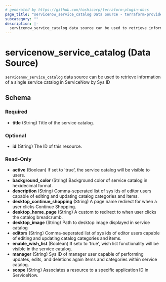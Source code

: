 ```yaml
---
# generated by https://github.com/hashicorp/terraform-plugin-docs
page_title: "servicenow_service_catalog Data Source - terraform-provider-servicenow"
subcategory: ""
description: |-
  servicenow_service_catalog data source can be used to retrieve information of a single service catalog in ServiceNow by Sys ID
---
```


# servicenow_service_catalog (Data Source)

`servicenow_service_catalog` data source can be used to retrieve information of a single service catalog in ServiceNow by Sys ID



<!-- schema generated by tfplugindocs -->
## Schema

### Required

- **title** (String) Title of the service catalog.

### Optional

- **id** (String) The ID of this resource.

### Read-Only

- **active** (Boolean) If set to 'true', the service catalog will be visible to users.
- **background_color** (String) Background color of service catalog in hexidecimal format.
- **description** (String) Comma-seperated list of sys ids of editor users capable of editing and updating catalog categories and items.
- **desktop_continue_shopping** (String) A page name redirect for when a user clicks Continue Shopping.
- **desktop_home_page** (String) A custom to redirect to when user clicks the catalog breadcrumb.
- **desktop_image** (String) Path to desktop image displayed in service catalog
- **editors** (String) Comma-seperated list of sys ids of editor users capable of editing and updating catalog categories and items.
- **enable_wish_list** (Boolean) If seto to 'true', wish list functionality will be visible in the service catalog.
- **manager** (String) Sys ID of manager user capable of performing updates, edits, and deletions again items and categories within service catalog.
- **scope** (String) Associates a resource to a specific application ID in ServiceNow.


